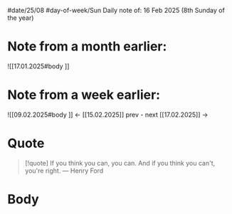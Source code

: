 
#date/25/08
#day-of-week/Sun
Daily note of: 16 Feb 2025 (8th Sunday of the year)

# Note from a month earlier:
![[17.01.2025#body ]]

# Note from a week earlier:
![[09.02.2025#body ]]
 <- [[15.02.2025]] prev - next [[17.02.2025]] ->
# Quote

> [!quote] If you think you can, you can. And if you think you can't, you're right.
> — Henry Ford
# Body


